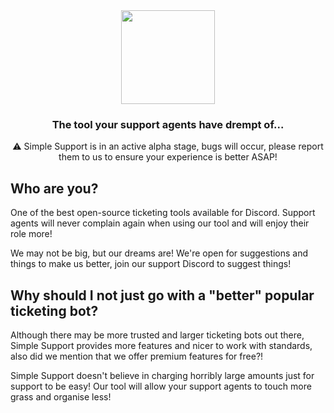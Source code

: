 <div>
  <div align="center">
    <img height="150px" src="[](https://i.imgur.com/4m7s7lU.png)"></img>
    <h3>The tool your support agents have drempt of...</h3>
    <p> ⚠️ Simple Support is in an active alpha stage, bugs will occur, please report them to us to ensure your experience is better ASAP!</p>
</div>

<h2>Who are you?</h2>
<p>
  One of the best open-source ticketing tools available for Discord.
  Support agents will never complain again when using our tool and will enjoy their role more!
  
  We may not be big, but our dreams are! We're open for suggestions and things to make us better, join our support Discord to suggest things!
</p>
<h2>Why should I not just go with a "better" popular ticketing bot?</h2>
<p>
  Although there may be more trusted and larger ticketing bots out there, Simple Support provides more features and nicer to work with standards, also did we mention that we offer premium features for free?!

 Simple Support doesn't believe in charging horribly large amounts just for support to be easy!
Our tool will allow your support agents to touch more grass and organise less!
</p>


